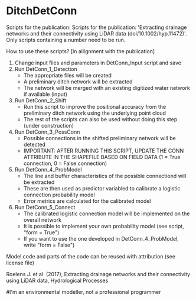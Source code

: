 # DitchDetConn
Scripts for the publication: Scripts for the publication: 'Extracting drainage networks and their connectivity using LiDAR data (doi/10.1002/hyp.11472)'. Only scripts containing a number need to be run.

How to use these scripts? [In allignment with the publication]

1. Change input files and parameters in DetConn_Input script and save
2. Run DetConn_1_Detection
    - The appropriate files will be created
    - A preliminary ditch network will be extracted
    - The network will be merged with an existing digitized water network if available (input)
3. Run DetConn_2_Shift
    - Run this script to improve the positional accuracy from the preliminary ditch network using the underlying point cloud
    - The rest of the scripts can also be used without doing this step (under construction)
4. Run DetConn_3_PossConn
    - Possible connections in the shifted preliminary network will be detected
    - IMPORTANT: AFTER RUNNING THIS SCRIPT, UPDATE THE CONN ATTRIBUTE IN THE SHAPEFILE BASED ON FIELD DATA 
      (1 = True connection, 0 = False connection)
5. Run DetConn_4_ProbModel
    - The line and buffer characteristics of the possible connectiond will be extracted
    - These are then used as predictor variabled to calibrate a logistic connection probability model
    - Error metrics are calculated for the calibrated model
6. Run DetConn_5_Connect
    - The calibrated logistic connection model will be implemented on the overall network
    - It is possible to implement your own probability model (see script, "form = True")
    - If you want to use the one developed in DetConn_4_ProbModel, write "form = False")

Model code and parts of the code can be reused with attribution (see license file)

Roelens J. et al. (2017), Extracting drainage networks and their connectivity using LiDAR data, Hydrological Processes

#I'm an environmental modeller, not a professional programmer
